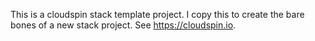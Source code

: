 
This is a cloudspin stack template project. I copy this to create the bare bones of a new stack project. See https://cloudspin.io.
